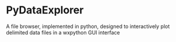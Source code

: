 PyDataExplorer
==============

A file browser, implemented in python, designed to interactively plot delimited data files in a wxpython GUI interface